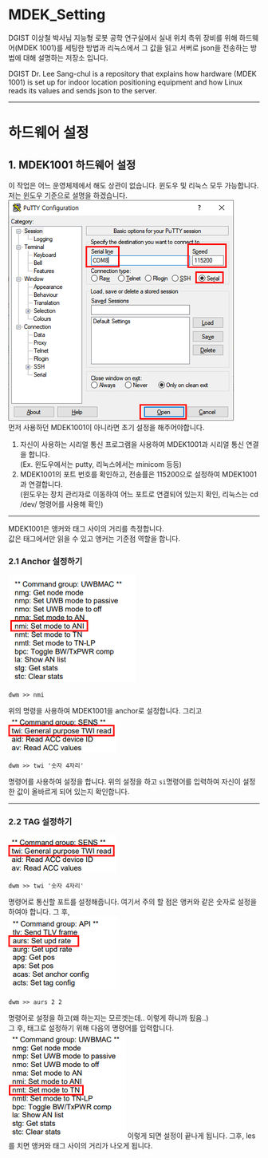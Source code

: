 # MDEK_Setting

DGIST 이상철 박사님 지능형 로봇 공학 연구실에서 실내 위치 측위 장비를 위해 하드웨어(MDEK 1001)를 세팅한 방법과 리눅스에서 그 값을 읽고 서버로 json을 전송하는 방법에 대해 설명하는 저장소 입니다.

DGIST Dr. Lee Sang-chul is a repository that explains how hardware (MDEK 1001) is set up for indoor location positioning equipment and how Linux reads its values and sends json to the server.

--------------------------------------------------------------------------------------------------------------
>
# 하드웨어 설정
## 1. MDEK1001 하드웨어 설정

이 작업은 어느 운영체제에서 해도 상관이 없습니다. 윈도우 및 리눅스 모두 가능합니다.  
저는 윈도우 기준으로 설명을 하겠습니다.  
![Alt text](/image/putty_setting.png)  
먼저 사용하던 MDEK1001이 아니라면 초기 설정을 해주어야합니다.  
1. 자신이 사용하는 시리얼 통신 프로그램을 사용하여 MDEK1001과 시리얼 통신 연결을 합니다.  
(Ex. 윈도우에서는 putty, 리눅스에서는 minicom 등등)  
2. MDEK1001의 포트 번호를 확인하고, 전송률은 115200으로 설정하여 MDEK1001과 연결합니다.  
(윈도우는 장치 관리자로 이동하여 어느 포트로 연결되어 있는지 확인, 리눅스는 cd /dev/ 명령어를 사용해 확인)  


--------------------------------------------------------------------------------------------------------------
MDEK1001은 앵커와 태그 사이의 거리를 측정합니다.  
값은 태그에서만 읽을 수 있고 앵커는 기준점 역할을 합니다.  
### 2.1 Anchor 설정하기
![Alt text](/image/anchor_setting.png)  
```
dwm >> nmi
```  
위의 명령을 사용하여 MDEK1001을 anchor로 설정합니다. 그리고  
![Alt text](/image/tag_anchor_setting.png)  

```
dwm >> twi '숫자 4자리'
```  
명령어를 사용하여 설정을 합니다. 위의 설정을 하고 ``` si ```명령어를 입력하여 자신이 설정한 값이 올바르게 되어 있는지 확인합니다.  

--------------------------------------------------------------------------------------------------------------
### 2.2 TAG 설정하기
![Alt text](/image/tag_anchor_setting.png)  
```
dwm >> twi '숫자 4자리'
```  
명령어로 통신할 포트를 설정해줍니다. 여기서 주의 할 점은 앵커와 같은 숫자로 설정을 하여야 합니다. 그 후,  
![Alt text](/image/tag_setting_1.png)  
```
dwm >> aurs 2 2
```  
명령어로 설정을 하고(왜 하는지는 모르겟는데.. 이렇게 하니까 됬음..)  
그 후, 태그로 설정하기 위해 다음의 명령어를 입력합니다.  
![Alt text](/image/tag_setting_last.png) 
이렇게 되면 설정이 끝나게 됩니다. 그후, les를 치면 앵커와 태그 사이의 거리가 나오게 됩니다.  
